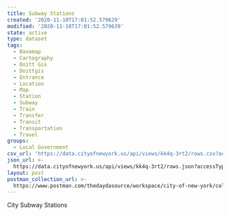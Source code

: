 ```yaml
---
title: Subway Stations
created: '2020-11-10T17:01:52.579629'
modified: '2020-11-10T17:01:52.579639'
state: active
type: dataset
tags:
  - Basemap
  - Cartography
  - Doitt Gis
  - Doittgis
  - Entrance
  - Location
  - Map
  - Station
  - Subway
  - Train
  - Transfer
  - Transit
  - Transportation
  - Travel
groups:
  - Local Government
csv_url: 'https://data.cityofnewyork.us/api/views/kk4q-3rt2/rows.csv?accessType=DOWNLOAD'
json_url: >-
  https://data.cityofnewyork.us/api/views/kk4q-3rt2/rows.json?accessType=DOWNLOAD
layout: post
postman_collection_url: >-
  https://www.postman.com/thedaydasource/workspace/city-of-new-york/collection/15909983-20741b6d-78a1-44d7-8d28-409e160d413d
---
```

City Subway Stations

